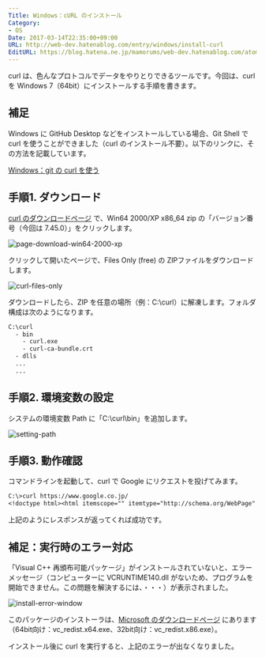 ```yaml
---
Title: Windows：cURL のインストール
Category:
- OS
Date: 2017-03-14T22:35:00+09:00
URL: http://web-dev.hatenablog.com/entry/windows/install-curl
EditURL: https://blog.hatena.ne.jp/mamorums/web-dev.hatenablog.com/atom/entry/10328749687179200904
---
```


curl は、色んなプロトコルでデータをやりとりできるツールです。今回は、curl を Windows 7（64bit）にインストールする手順を書きます。

## 補足
Windows に GitHub Desktop などをインストールしている場合、Git Shell で curl を使うことができました（curl のインストール不要）。以下のリンクに、その方法を記載しています。

[Windows：git の curl を使う](/entry/windows/git-shell-curl)


## 手順1. ダウンロード
[curl のダウンロードページ](http://curl.haxx.se/download.html) で、Win64 2000/XP x86_64 zip の「バージョン番号（今回は 7.45.0）」をクリックします。

![page-download-win64-2000-xp](http://cdn-ak.f.st-hatena.com/images/fotolife/m/mamorums/20160815/20160815154413.png)

クリックして開いたページで、Files Only (free) の ZIPファイルをダウンロードします。

![curl-files-only](http://cdn-ak.f.st-hatena.com/images/fotolife/m/mamorums/20160815/20160815154414.png)

ダウンロードしたら、ZIP を任意の場所（例：C:\curl）に解凍します。フォルダ構成は次のようになります。

```txt
C:\curl
  - bin
    - curl.exe
    - curl-ca-bundle.crt
  - dlls
  ...
  ...
```


## 手順2. 環境変数の設定
システムの環境変数 Path に「C:\curl\bin」を追加します。

![setting-path](http://cdn-ak.f.st-hatena.com/images/fotolife/m/mamorums/20160815/20160815154415.png)


## 手順3. 動作確認
コマンドラインを起動して、curl で Google にリクエストを投げてみます。

```txt
C:\>curl https://www.google.co.jp/
<!doctype html><html itemscope="" itemtype="http://schema.org/WebPage" lang="ja"><head><meta content="世界中のあらゆる情報を検索するためのツールを提供しています。・・・省略・・・
```

上記のようにレスポンスが返ってくれば成功です。


## 補足：実行時のエラー対応
「Visual C++ 再頒布可能パッケージ」がインストールされていないと、エラーメッセージ（コンピューターに VCRUNTIME140.dll がないため、プログラムを開始できません。この問題を解決するには、・・・）が表示されました。

![install-error-window](http://cdn-ak.f.st-hatena.com/images/fotolife/m/mamorums/20160815/20160815154416.png)

このパッケージのインストーラは、[Microsoft のダウンロードページ](https://www.microsoft.com/ja-jp/download/details.aspx?id=48145) にあります（64bit向け：vc\_redist.x64.exe、32bit向け：vc\_redist.x86.exe）。

インストール後に curl を実行すると、上記のエラーが出なくなりました。
